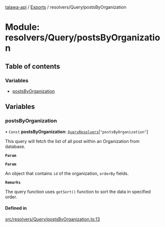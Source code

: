 [talawa-api](../README.md) / [Exports](../modules.md) / resolvers/Query/postsByOrganization

# Module: resolvers/Query/postsByOrganization

## Table of contents

### Variables

- [postsByOrganization](resolvers_Query_postsByOrganization.md#postsbyorganization)

## Variables

### postsByOrganization

• `Const` **postsByOrganization**: [`QueryResolvers`](types_generatedGraphQLTypes.md#queryresolvers)[``"postsByOrganization"``]

This query will fetch the list of all post within an Organization from database.

**`Param`**

**`Param`**

An object that contains `id` of the organization, `orderBy` fields.

**`Remarks`**

The query function uses `getSort()` function to sort the data in specified order.

#### Defined in

[src/resolvers/Query/postsByOrganization.ts:13](https://github.com/PalisadoesFoundation/talawa-api/blob/fe9d65c/src/resolvers/Query/postsByOrganization.ts#L13)
